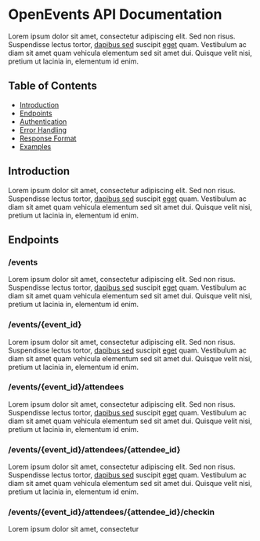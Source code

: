 # OpenEvents API Documentation

Lorem ipsum dolor sit amet, consectetur adipiscing elit. Sed non risus. Suspendisse lectus tortor, [dapibus sed](#) suscipit [eget](#) quam. Vestibulum ac diam sit amet quam vehicula elementum sed sit amet dui. Quisque velit nisi, pretium ut lacinia in, elementum id enim. 

## Table of Contents

* [Introduction](#introduction)
* [Endpoints](#endpoints)
* [Authentication](#authentication)
* [Error Handling](#error-handling)
* [Response Format](#response-format)
* [Examples](#examples)

## Introduction

Lorem ipsum dolor sit amet, consectetur adipiscing elit. Sed non risus. Suspendisse lectus tortor, [dapibus sed](#) suscipit [eget](#) quam. Vestibulum ac diam sit amet quam vehicula elementum sed sit amet dui. Quisque velit nisi, pretium ut lacinia in, elementum id enim. 

## Endpoints 


### /events

Lorem ipsum dolor sit amet, consectetur adipiscing elit. Sed non risus. Suspendisse lectus tortor, [dapibus sed](#) suscipit [eget](#) quam. Vestibulum ac diam sit amet quam vehicula elementum sed sit amet dui. Quisque velit nisi, pretium ut lacinia in, elementum id enim. 

### /events/{event_id}

Lorem ipsum dolor sit amet, consectetur adipiscing elit. Sed non risus. Suspendisse lectus tortor, [dapibus sed](#) suscipit [eget](#) quam. Vestibulum ac diam sit amet quam vehicula elementum sed sit amet dui. Quisque velit nisi, pretium ut lacinia in, elementum id enim. 

### /events/{event_id}/attendees

Lorem ipsum dolor sit amet, consectetur adipiscing elit. Sed non risus. Suspendisse lectus tortor, [dapibus sed](#) suscipit [eget](#) quam. Vestibulum ac diam sit amet quam vehicula elementum sed sit amet dui. Quisque velit nisi, pretium ut lacinia in, elementum id enim. 

### /events/{event_id}/attendees/{attendee_id}

Lorem ipsum dolor sit amet, consectetur adipiscing elit. Sed non risus. Suspendisse lectus tortor, [dapibus sed](#) suscipit [eget](#) quam. Vestibulum ac diam sit amet quam vehicula elementum sed sit amet dui. Quisque velit nisi, pretium ut lacinia in, elementum id enim. 

### /events/{event_id}/attendees/{attendee_id}/checkin

Lorem ipsum dolor sit amet, consectetur